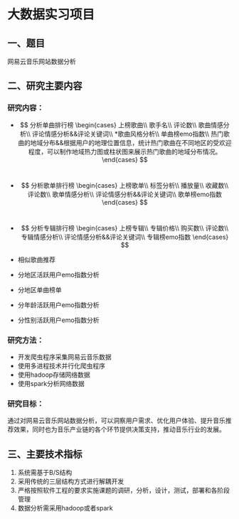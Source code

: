 # 大数据实习项目

## 一、题目

网易云音乐网站数据分析

## 二、研究主要内容

### 研究内容：
- $$
  分析单曲排行榜
  \begin{cases}
  上榜歌曲\\
  歌手名\\
  评论数\\
  歌曲情感分析\\
  评论情感分析&&评论关键词\\
  *歌曲风格分析\\
  单曲榜emo指数\\
  热门歌曲的地域分布&&根据用户的地理位置信息，统计热门歌曲在不同地区的受欢迎程度，可以制作地域热力图或柱状图来展示热门歌曲的地域分布情况。
  \end{cases}
  $$
  <br>
- $$
  分析歌单排行榜
  \begin{cases}
  上榜歌单\\
  标签分析\\
  播放量\\
  收藏数\\
  评论数\\
  歌单情感分析\\
  评论情感分析&&评论关键词\\
  歌单榜emo指数
  \end{cases}
  $$
  <br>
- $$
  分析专辑排行榜
  \begin{cases}
  上榜专辑\\
  专辑价格\\
  购买数\\
  评论数\\
  专辑情感分析\\
  评论情感分析&&评论关键词\\
  专辑榜emo指数
  \end{cases}
  $$


- 相似歌曲推荐

- 分地区活跃用户emo指数分析

- 分地区单曲榜单

- 分年龄活跃用户emo指数分析

- 分性别活跃用户emo指数分析

### 研究方法：

- 开发爬虫程序采集网易云音乐数据
- 使用多进程技术并行化爬虫程序
- 使用hadoop存储网络数据
- 使用spark分析网络数据

### 研究目标：

通过对网易云音乐网站数据分析，可以洞察用户需求、优化用户体验、提升音乐推荐效果，同时也为音乐产业链的各个环节提供决策支持，推动音乐行业的发展。

## 三、主要技术指标

1. 系统需基于B/S结构
2. 采用传统的三层结构方式进行解耦开发
3. 严格按照软件工程的要求实施课题的调研，分析，设计，测试，部署和各阶段管理
4. 数据分析需采用hadoop或者spark